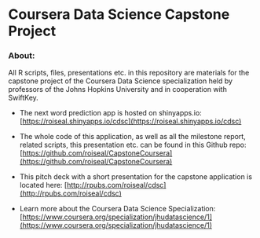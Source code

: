 # Coursera Data Science Capstone Project

### About:
All R scripts, files, presentations etc. in this repository are materials for the capstone project of the Coursera Data Science specialization held by professors of the Johns Hopkins University and in cooperation with SwiftKey.


* The next word prediction app is hosted on shinyapps.io: 
[https://roiseal.shinyapps.io/cdsc](https://roiseal.shinyapps.io/cdsc)

* The whole code of this application, as well as all the milestone report, related scripts, this presentation  etc. can be found in this Github repo: 
[https://github.com/roiseal/CapstoneCoursera](https://github.com/roiseal/CapstoneCoursera)

* This pitch deck with a short presentation for the capstone application is located here: 
[http://rpubs.com/roiseal/cdsc](http://rpubs.com/roiseal/cdsc)

* Learn more about the Coursera Data Science Specialization: [https://www.coursera.org/specialization/jhudatascience/1](https://www.coursera.org/specialization/jhudatascience/1)
